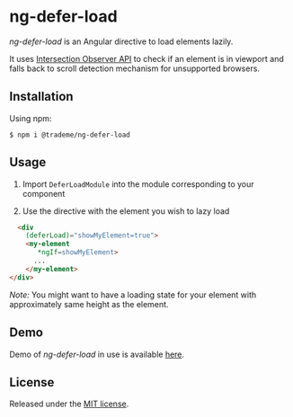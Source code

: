 # ng-defer-load
*ng-defer-load* is an Angular directive to load elements lazily. 

It uses [Intersection Observer API](https://developer.mozilla.org/en-US/docs/Web/API/Intersection_Observer_API) to check if an element is in viewport and falls back to scroll detection mechanism for unsupported browsers.

## Installation

Using npm:
```shell
$ npm i @trademe/ng-defer-load
```
## Usage

1. Import `DeferLoadModule` into the module corresponding to your component

2. Use the directive with the element you wish to lazy load
```html
  <div
    (deferLoad)="showMyElement=true">
    <my-element
       *ngIf=showMyElement>
      ...
    </my-element>
</div>
```
*Note:* You might want to have a loading state for your element with approximately same height as the element.

## Demo

Demo of *ng-defer-load* in use is available [here](https://stackblitz.com/edit/angular-defer-load).

## License

Released under the [MIT license](https://github.com/TradeMe/ng-defer-load/blob/master/README.md).

